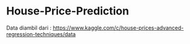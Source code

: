 # House-Price-Prediction
Data diambil dari : https://www.kaggle.com/c/house-prices-advanced-regression-techniques/data
